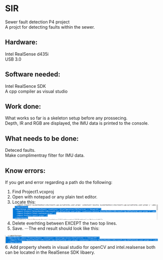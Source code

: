 # SIR
Sewer fault detection P4 project\
A projct for detecting faults within the sewer.


## Hardware: 
Intel RealSense d435i\
USB 3.0

## Software needed: 
Intel RealSence SDK\
A cpp compiler as visual studio


## Work done:
What works so far is a skeleton setup before any prossecing.\
Depth, IR and RGB are displayed, the IMU data is printed to the console.


## What needs to be done:
Deteced faults.\
Make complimentray filter for IMU data.


## Know errors:
If you get and error regarding a path do the following: 
1. Find Project1.vcxproj
2. Open with notepad or any plain text editor.
3. Locate this:
\
![alt text](https://github.com/Woombat84/SIR/blob/master/Picture/predelete.png "note: their maybe a more path's with in this structur")
4. Delete everhting between </ImportGroup> EXCEPT the two top lines.
5. Save.
⋅⋅⋅The end result should look like this:

![alt text](https://github.com/Woombat84/SIR/blob/master/Picture/deleted.png "End result")
6. Add property sheets in visual studio for openCV and intel.realsense both can be located in the RealSense SDK libaery.  
